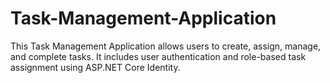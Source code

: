 # Task-Management-Application
This Task Management Application allows users to create, assign, manage, and complete tasks. It includes user authentication and role-based task assignment using ASP.NET Core Identity.
